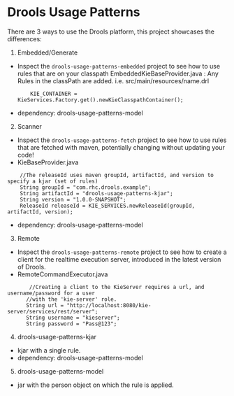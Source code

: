 # Drools Usage Patterns
There are 3 ways to use the Drools platform, this project showcases the differences:

1. Embedded/Generate
  * Inspect the `drools-usage-patterns-embedded` project to see how to use rules that are on your classpath
   EmbeddedKieBaseProvider.java : Any Rules in the classPath are added. i.e. src/main/resources/name.drl
	```shell
   		KIE_CONTAINER = KieServices.Factory.get().newKieClasspathContainer();
	```
  * dependency: drools-usage-patterns-model
  
2. Scanner 
  * Inspect the `drools-usage-patterns-fetch` project to see how to use rules that are fetched with maven, potentially changing without updating your code!
  * KieBaseProvider.java
```shell
  	//The releaseId uses maven groupId, artifactId, and version to specify a kjar (set of rules)
	String groupId = "com.rhc.drools.example";
	String artifactId = "drools-usage-patterns-kjar";
	String version = "1.0.0-SNAPSHOT";
	ReleaseId releaseId = KIE_SERVICES.newReleaseId(groupId, artifactId, version);
```
 * dependency: drools-usage-patterns-model
 
3. Remote 
  * Inspect the `drools-usage-patterns-remote` project to see how to create a client for the realtime execution server, introduced in the latest version of Drools.
  * RemoteCommandExecutor.java
  ```shell
	     //Creating a client to the KieServer requires a url, and username/password for a user
	    //with the 'kie-server' role.
	    String url = "http://localhost:8080/kie-server/services/rest/server";
	    String username = "kieserver";
	    String password = "Pass@123";
 ```
4. drools-usage-patterns-kjar
  * kjar with a single rule.
  * dependency: drools-usage-patterns-model
  
5. drools-usage-patterns-model
  * jar with the person object on which the rule is applied.
